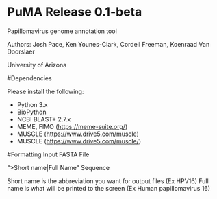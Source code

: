 # PuMA Release 0.1-beta 

Papillomavirus genome annotation tool

Authors: Josh Pace, Ken Younes-Clark, Cordell Freeman, Koenraad Van Doorslaer 

University of Arizona

#Dependencies 

Please install the following:

* Python 3.x
* BioPython
* NCBI BLAST+ 2.7.x
* MEME, FIMO (https://meme-suite.org/)
* MUSCLE (https://www.drive5.com/muscle)
* MUSCLE (https://www.drive5.com/muscle/)

#Formatting Input FASTA File

">Short name|Full Name"
Sequence

Short name is the abbreviation you want for output files (Ex HPV16)
Full name is what will be printed to the screen (Ex Human papillomavirus 16)
